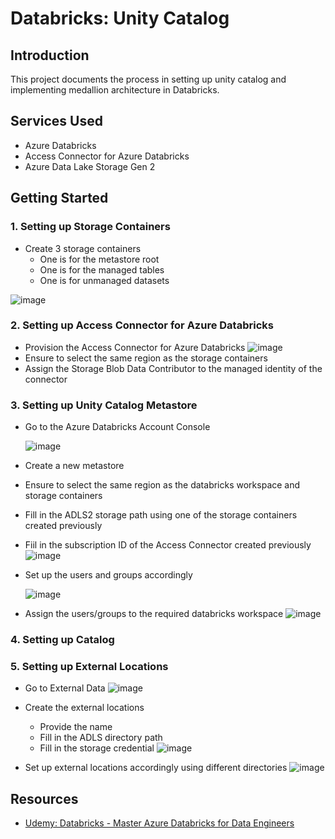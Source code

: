 # Databricks: Unity Catalog

## Introduction

This project documents the process in setting up unity catalog and implementing medallion architecture in Databricks.

## Services Used

- Azure Databricks
- Access Connector for Azure Databricks
- Azure Data Lake Storage Gen 2

## Getting Started

### 1. Setting up Storage Containers

- Create 3 storage containers
  - One is for the metastore root
  - One is for the managed tables
  - One is for unmanaged datasets

![image](https://github.com/user-attachments/assets/139ae8a1-171e-499b-abc5-9d5f00160c4c)

### 2. Setting up Access Connector for Azure Databricks

- Provision the Access Connector for Azure Databricks
  ![image](https://github.com/user-attachments/assets/ca0e1972-322d-41ae-b831-f2467dd3c1f8)
- Ensure to select the same region as the storage containers
- Assign the Storage Blob Data Contributor to the managed identity of the connector

### 3. Setting up Unity Catalog Metastore

- Go to the Azure Databricks Account Console

  ![image](https://github.com/user-attachments/assets/1bae207f-e28e-4c79-9ba3-e8cf06379553)
- Create a new metastore
 - Ensure to select the same region as the databricks workspace and storage containers
 - Fill in the ADLS2 storage path using one of the storage containers created previously
 - Fiil in the subscription ID of the Access Connector created previously
![image](https://github.com/user-attachments/assets/fa43c67c-ab34-48f9-80e1-e0f13ebbed17)
- Set up the users and groups accordingly

  ![image](https://github.com/user-attachments/assets/cf1d2316-4aec-4643-942a-30c478cce3c4)
- Assign the users/groups to the required databricks workspace
![image](https://github.com/user-attachments/assets/970b435d-c1e5-492c-a18b-60da45df1a92)

### 4. Setting up Catalog


### 5. Setting up External Locations

- Go to External Data
![image](https://github.com/user-attachments/assets/45d969ca-e8bb-4fc0-a1c7-4c4ed2a398b1)

- Create the external locations
  - Provide the name 
  - Fill in the ADLS directory path
  - Fill in the storage credential
  ![image](https://github.com/user-attachments/assets/fa7bc57a-8a89-4886-9e20-d4e69f1501e6)

- Set up external locations accordingly using different directories
![image](https://github.com/user-attachments/assets/5f297961-08d2-402d-9242-08f7de1bd6a2)



## Resources

- [Udemy: Databricks - Master Azure Databricks for Data Engineers](https://www.udemy.com/course/master-azure-databricks-for-data-engineers/)
